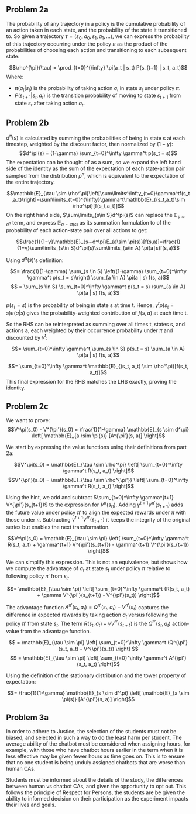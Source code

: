 ## Problem 2a
The probability of any trajectory in a policy is the cumulative probability of an action taken in each state, and the probability of the state it transitioned to. So given a trajectory $\tau = (s_0, a_0, s_1, a_1, \ldots)$,  we can express the probability of this trajectory occurring under the policy $\pi$ as the product of the probabilities of choosing each action and transitioning to each subsequent state:

$$\rho^{\pi}(\tau) = \prod_{t=0}^{\infty} \pi(a_t | s_t) P(s_{t+1} | s_t, a_t)$$
Where:
- $\pi(a_t | s_t)$ is the probability of taking action $a_t$ in state $s_t$ under policy $\pi$.
- $P(s_{t+1} | s_t, a_t)$ is the transition probability of moving to state $s_{t+1}$ from state $s_t$ after taking action $a_t$.


<div style="page-break-after: always;"></div>


## Problem 2b
$d^\pi(s)$ is calculated by summing the probabilities of being in state s at each timestep, weighted by the discount factor, then normalized by $(1-\gamma)$: $$d^\pi(s) = (1-\gamma) \sum_{t=0}^\infty \gamma^t p(s_t = s)$$
The expectation can be thought of as a sum, so we expand the left hand side of the identity as the sum of the expectation of each state-action pair sampled from the distribution $\rho^\pi$, which is equivalent to the expectation of the entire trajectory.

$$\mathbb{E}_{\tau \sim \rho^\pi}\left[\sum\limits^\infty_{t=0}\gamma^tf(s_t​,a_t​)\right]=\sum\limits_{t=0}^{\infty}\gamma^t\mathbb{E}_{(s_t​,a_t​)\sim \rho^\pi}​[f(s_t​,a_t​)]$$
On the right hand side, $\sum\limits_{​s\in S}​d^\pi(s)$ can replace the $\mathbb{E}_{s \sim d^\pi}$ term, and express $\mathbb{E}_{a\sim\pi(s)}$ as its summation formulation to of the probability of each action-state pair over all actions to get:

$$\frac{1}{1−γ}\mathbb{​E}_{s∼d^\pi}​E_{a\sim \pi(s)}​[f(s,a)]=\frac{1}{1−γ}\sum\limits_{​s\in S}​d^\pi(s)\sum\limits_{a\in A} \pi(a∣s)f(s,a)$$


Using $d^\pi(s)$'s definition:

$$= \frac{1}{1-\gamma} \sum_{s \in S} \left((1-\gamma) \sum_{t=0}^\infty \gamma^t p(s_t = s)\right) \sum_{a \in A} \pi(a | s) f(s, a)$$
$$ = \sum_{s \in S} \sum_{t=0}^\infty \gamma^t p(s_t = s) \sum_{a \in A} \pi(a | s) f(s, a)$$


$p(s_t = s)$ is the probability of being in state s at time t. Hence, $\gamma^t p(s_t = s) \pi(a | s)$ gives the probability-weighted contribution of $f(s, a)$ at each time t.

So the RHS can be reinterpreted as summing over all times t, states s, and actions a, each weighted by their occurrence probability under $\pi$ and discounted by $\gamma^t$:

$$= \sum_{t=0}^\infty \gamma^t \sum_{s \in S} p(s_t = s) \sum_{a \in A} \pi(a | s) f(s, a)$$

$$= \sum_{t=0}^\infty \gamma^t \mathbb{E}_{(s_t, a_t) \sim \rho^\pi}[f(s_t, a_t)]$$
This final expression for the RHS matches the LHS exactly, proving the identity.


<div style="page-break-after: always;"></div>



## Problem 2c

We want to prove:
$$V^\pi(s_0) - V^{\pi'}(s_0) = \frac{1}{1-\gamma} \mathbb{E}_{s \sim d^\pi} \left[ \mathbb{E}_{a \sim \pi(s)} [A^{\pi'}(s, a)] \right]$$

We start by expressing the value functions using their definitions from part 2a:

$$V^\pi(s_0) = \mathbb{E}_{\tau \sim \rho^\pi} \left[ \sum_{t=0}^\infty \gamma^t R(s_t, a_t) \right]$$
$$V^{\pi'}(s_0) = \mathbb{E}_{\tau \sim \rho^{\pi'}} \left[ \sum_{t=0}^\infty \gamma^t R(s_t, a_t) \right]$$

Using the hint, we add and subtract $\sum_{t=0}^\infty \gamma^{t+1} V^{\pi'}(s_{t+1})$ to the expression for $V^\pi(s_0)$. 
Adding $\gamma^{t+1} V^{\pi'}(s_{t+1})$ adds the future value under policy $\pi'$ to align the expected rewards under $\pi$ with those under $\pi$.
Subtracting $\gamma^{t+1} V^{\pi'}(s_{t+1})$ it keeps the integrity of the original series but enables the next transformation.

$$V^\pi(s_0) = \mathbb{E}_{\tau \sim \pi} \left[ \sum_{t=0}^\infty \gamma^t R(s_t, a_t) + \gamma^{t+1} V^{\pi'}(s_{t+1}) - \gamma^{t+1} V^{\pi'}(s_{t+1}) \right]$$

We can simplify this expression. This is not an equivalence, but shows how we compute the advantage of $a_t$ at state $s_t$ under policy $\pi$ relative to following policy $\pi'$ from $s_t$. 

$$= \mathbb{E}_{\tau \sim \pi} \left[ \sum_{t=0}^\infty \gamma^t (R(s_t, a_t) + \gamma V^{\pi'}(s_{t+1}) - V^{\pi'}(s_t)) \right]$$

The advantage function $A^{\pi'}(s_t​,a_t​)=Q^{\pi'}(s_t​,a_t​)−V^{\pi'}(s_t​)$ captures the difference in expected rewards by taking action $a_t$ versus following the policy $\pi'$ from state $s_t$. The term $R(s_t, a_t) + \gamma V^{\pi'}(s_{t+1})$ is the $Q^{\pi'}(s_t​,a_t​)$ action-value from the advantage function.

$$ = \mathbb{E}_{\tau \sim \pi} \left[ \sum_{t=0}^\infty \gamma^t (Q^{\pi'}(s_t, a_t) - V^{\pi'}(s_t)) \right] $$
$$ = \mathbb{E}_{\tau \sim \pi} \left[ \sum_{t=0}^\infty \gamma^t A^{\pi'}(s_t, a_t) \right]$$

Using the definition of the stationary distribution and the tower property of expectation:

$$= \frac{1}{1-\gamma} \mathbb{E}_{s \sim d^\pi} \left[ \mathbb{E}_{a \sim \pi(s)} [A^{\pi'}(s, a)] \right]$$



<div style="page-break-after: always;"></div>


## Problem 3a
In order to adhere to Justice, the selection of the students must not be biased, and selected in such a way to do the least harm per student. The average ability of the chatbot must be considered when assigning hours, for example, with those who have chatbot hours earlier in the term when it is less effective may be given fewer hours as time goes on. This is to ensure that no one student is being unduly assigned chatbots that are worse than human CAs.

Students must be informed about the details of the study, the differences between human vs chatbot CAs, and given the opportunity to opt out.  This follows the principle of Respect for Persons, the students are be given the ability to informed decision on their participation as the experiment impacts their lives and goals.